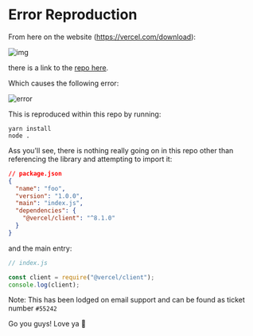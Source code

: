 # Error Reproduction

From here on the website (https://vercel.com/download):

![img](https://user-images.githubusercontent.com/185555/86195098-467f4d00-bba4-11ea-94f2-edd1559cc17a.png)

there is a link to the [repo here](https://github.com/vercel/vercel/tree/master/packages/now-client).

Which causes the following error:

![error](https://user-images.githubusercontent.com/185555/86195103-4a12d400-bba4-11ea-9b6f-f23e843469c8.png)

This is reproduced within this repo by running:

```
yarn install
node .
```

Ass you'll see, there is nothing really going on in this repo other than referencing the library and attempting to import it:

```json
// package.json
{
  "name": "foo",
  "version": "1.0.0",
  "main": "index.js",
  "dependencies": {
    "@vercel/client": "^8.1.0"
  }
}
```

and the main entry:

```js
// index.js

const client = require("@vercel/client");
console.log(client);
```

Note: This has been lodged on email support and can be found as ticket number `#55242`

Go you guys! Love ya 👋
